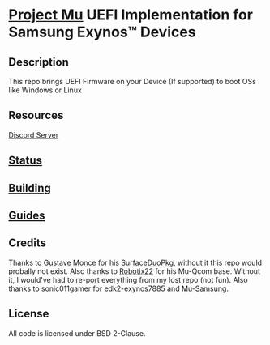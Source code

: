 # [Project Mu](https://microsoft.github.io/mu/) UEFI Implementation for Samsung Exynos™ Devices

<!-- ![Banner](https://github.com/sonic011gamer/Mu-Samsung/blob/main/Pictures/Banner.png) -->

## Description

This repo brings UEFI Firmware on your Device (If supported) to boot OSs like Windows or Linux

## Resources

[Discord Server](https://discord.gg/Dx2QgMx7Sv)

## [Status](https://github.com/Robotix22/Mu-Samsung/blob/main/Status.md)

## [Building](https://github.com/Robotix22/Mu-Samsung/blob/main/Building.md)

## [Guides](https://github.com/Robotix22/UEFI-Guides/blob/main/Mu-Samsung/README.md)

## Credits

Thanks to [Gustave Monce](https://github.com/gus33000) for his [SurfaceDuoPkg](https://github.com/WOA-Project/SurfaceDuoPkg), without it this repo would probally not exist.
Also thanks to [Robotix22](https://github.com/Robotix22) for his Mu-Qcom base. Without it, I would've had to re-port everything from my lost repo (not fun).
Also thanks to sonic011gamer for edk2-exynos7885 and [Mu-Samsung](https://github.com/sonic011gamer/Mu-Samsung).

## License

All code is licensed under BSD 2-Clause.
